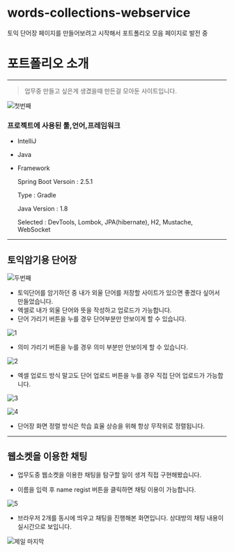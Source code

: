 # words-collections-webservice
토익 단어장 페이지를 만들어보려고 시작해서 포트폴리오 모음 페이지로 발전 중 

# 포트폴리오 소개

---

> 업무중 만들고 싶은게 생겼을때 만든걸 모아둔 사이트입니다.

![첫번째](https://user-images.githubusercontent.com/45224987/130543256-02f75c72-b20c-4a37-936b-2420abf4d4bc.jpg)

### 프로젝트에 사용된 툴,언어,프레임워크

- IntelliJ
- Java
- Framework

    Spring Boot Versoin : 2.5.1

    Type : Gradle

    Java Version : 1.8

    Selected : DevTools, Lombok, JPA(hibernate), H2, Mustache, WebSocket

---

## 토익암기용 단어장

![두번째](https://user-images.githubusercontent.com/45224987/130543612-22a77afb-0b3f-4fbd-81bd-95f7b43c6b0c.png)

- 토익단어를 암기하던 중 내가 외울 단어를 저장할 사이트가 있으면 좋겠다 싶어서 만들었습니다.
- 엑셀로 내가 외울 단어와 뜻을 작성하고 업로드가 가능합니다.
- 단어 가리기 버튼을 누를 경우 단어부분만 안보이게 할 수 있습니다.

![1](https://user-images.githubusercontent.com/45224987/130543289-7289adc4-cbfe-4653-87f9-077d465938bd.png)

- 의미 가리기 버튼을 누를 경우 의미 부분만 안보이게 할 수 있습니다.

![2](https://user-images.githubusercontent.com/45224987/130543311-4f1a0c3d-f926-4df1-bf8f-012d66c69f13.png)

- 엑셀 업로드 방식 말고도 단어 업로드 버튼을 누를 경우 직접 단어 업로드가 가능합니다.

![3](https://user-images.githubusercontent.com/45224987/130543349-7e1f7d3d-f53f-43af-8cbd-c950f167421d.png)

![4](https://user-images.githubusercontent.com/45224987/130543368-3bd8d908-770f-4d9e-b5e7-90d06c301b1d.png)

- 단어장 화면 정렬 방식은 학습 효율 상승을 위해 항상 무작위로 정렬됩니다.

---

## 웹소켓을 이용한 채팅

- 업무도중 웹소켓을 이용한 채팅을 탐구할 일이 생겨 직접 구현해봤습니다.

- 이름을 입력 후 name regist 버튼을 클릭하면 채팅 이용이 가능합니다.

![5](https://user-images.githubusercontent.com/45224987/130543393-206c0461-b07e-4f51-be62-27c3a75da816.png)

- 브라우저 2개를 동시에 띄우고 채팅을 진행해본 화면입니다. 상대방의 채팅 내용이 실시간으로 보입니다.

![제일 마지막](https://user-images.githubusercontent.com/45224987/130543414-079666d2-43b9-4b7d-bfbe-27dd8a45a203.png)
